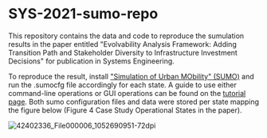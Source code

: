 # SYS-2021-sumo-repo

This repository contains the data and code to reproduce the sumulation results in the paper entitled "Evolvability Analysis Framework: Adding Transition Path and Stakeholder Diversity to Infrastructure Investment Decisions" for publication in Systems Engineering.

To reproduce the result, install ["Simulation of Urban MObility" (SUMO)](https://sumo.dlr.de/) and run the .sumocfg file accordingly for each state. A guide to use either command-line operations or GUI operations can be found on the [tutorial page](https://sumo.dlr.de/docs/Tutorials/index.html). Both sumo configuration files and data were stored per state mapping the figure below (Figure 4 Case Study Operational States in the paper).

![42402336_File000006_1052690951-72dpi](https://user-images.githubusercontent.com/89048590/129643900-debbea18-fb89-4de1-b618-4f3cb26b2312.jpg)

